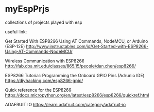 # myEspPrjs
collections of projects played with esp


useful link:

Get Started With ESP8266 Using AT Commands, NodeMCU, or Arduino (ESP-12E)
http://www.instructables.com/id/Get-Started-with-ESP8266-Using-AT-Commands-NodeMCU/

Wireless Communication with ESP8266
http://fab.cba.mit.edu/classes/865.15/people/dan.chen/esp8266/

ESP8266 Tutorial: Programming the Onboard GPIO Pins (Adrunio IDE)
https://diyhacking.com/esp8266-gpio/

Quick reference for the ESP8266
https://docs.micropython.org/en/latest/esp8266/esp8266/quickref.html

ADAFRUIT IO
https://learn.adafruit.com/category/adafruit-io